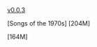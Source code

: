 [v0.0.3](https://github.com/littleflute/Songs/edit/master/README.md)

[Songs of the 1970s] [204M]

[164M]
